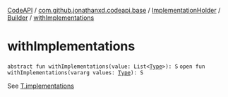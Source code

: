 [CodeAPI](../../../index.md) / [com.github.jonathanxd.codeapi.base](../../index.md) / [ImplementationHolder](../index.md) / [Builder](index.md) / [withImplementations](.)

# withImplementations

`abstract fun withImplementations(value: List<`[`Type`](http://docs.oracle.com/javase/6/docs/api/java/lang/reflect/Type.html)`>): S`
`open fun withImplementations(vararg values: `[`Type`](http://docs.oracle.com/javase/6/docs/api/java/lang/reflect/Type.html)`): S`

See [T.implementations](../implementations.md)

